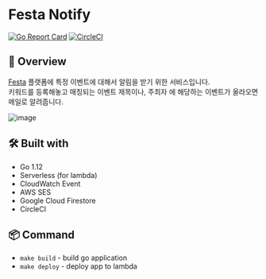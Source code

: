 # Festa Notify

[![Go Report Card](https://goreportcard.com/badge/github.com/y0c/festa-notify)](https://goreportcard.com/report/github.com/y0c/festa-notify)
[![CircleCI](https://circleci.com/gh/y0c/festa-notify.svg?style=svg)](https://circleci.com/gh/y0c/festa-notify)

## 👀 Overview 

[Festa](https://festa.io/) 플랫폼에 특정 이벤트에 대해서 알림을 받기 위한 서비스입니다. <br/>
키워드를 등록해놓고 매칭되는 이벤트 제목이나, 주최자 에 해당하는 이벤트가 올라오면 메일로 알려줍니다. 

![image](https://user-images.githubusercontent.com/2585676/63648974-9f0ae000-c772-11e9-8785-672b5efa224b.png)



## 🛠 Built with

- Go 1.12
- Serverless (for lambda)
- CloudWatch Event
- AWS SES
- Google Cloud Firestore
- CircleCI

## 📦 Command

- `make build` - build go application
- `make deploy` - deploy app to lambda
